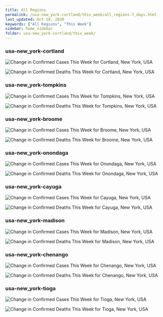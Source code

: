```yaml
---
title: All Regions
permalink: /usa-new_york-cortland/this_week/all_regions-7_days.html
last_updated: Oct 18, 2020
keywords: ["All Regions", "This Week"]
sidebar: home_sidebar
folder: usa-new_york-cortland/this_week/
---
```


<h3>usa-new_york-cortland</h3>

![Change in Confirmed Cases This Week for Cortland, New York, USA](/images/graphs/usa-new_york-cortland-delta_confirmed-7_days_graph.png)

![Change in Confirmed Deaths This Week for Cortland, New York, USA](/images/graphs/usa-new_york-cortland-delta_deaths-7_days_graph.png)

<h3>usa-new_york-tompkins</h3>

![Change in Confirmed Cases This Week for Tompkins, New York, USA](/images/graphs/usa-new_york-tompkins-delta_confirmed-7_days_graph.png)

![Change in Confirmed Deaths This Week for Tompkins, New York, USA](/images/graphs/usa-new_york-tompkins-delta_deaths-7_days_graph.png)

<h3>usa-new_york-broome</h3>

![Change in Confirmed Cases This Week for Broome, New York, USA](/images/graphs/usa-new_york-broome-delta_confirmed-7_days_graph.png)

![Change in Confirmed Deaths This Week for Broome, New York, USA](/images/graphs/usa-new_york-broome-delta_deaths-7_days_graph.png)

<h3>usa-new_york-onondaga</h3>

![Change in Confirmed Cases This Week for Onondaga, New York, USA](/images/graphs/usa-new_york-onondaga-delta_confirmed-7_days_graph.png)

![Change in Confirmed Deaths This Week for Onondaga, New York, USA](/images/graphs/usa-new_york-onondaga-delta_deaths-7_days_graph.png)

<h3>usa-new_york-cayuga</h3>

![Change in Confirmed Cases This Week for Cayuga, New York, USA](/images/graphs/usa-new_york-cayuga-delta_confirmed-7_days_graph.png)

![Change in Confirmed Deaths This Week for Cayuga, New York, USA](/images/graphs/usa-new_york-cayuga-delta_deaths-7_days_graph.png)

<h3>usa-new_york-madison</h3>

![Change in Confirmed Cases This Week for Madison, New York, USA](/images/graphs/usa-new_york-madison-delta_confirmed-7_days_graph.png)

![Change in Confirmed Deaths This Week for Madison, New York, USA](/images/graphs/usa-new_york-madison-delta_deaths-7_days_graph.png)

<h3>usa-new_york-chenango</h3>

![Change in Confirmed Cases This Week for Chenango, New York, USA](/images/graphs/usa-new_york-chenango-delta_confirmed-7_days_graph.png)

![Change in Confirmed Deaths This Week for Chenango, New York, USA](/images/graphs/usa-new_york-chenango-delta_deaths-7_days_graph.png)

<h3>usa-new_york-tioga</h3>

![Change in Confirmed Cases This Week for Tioga, New York, USA](/images/graphs/usa-new_york-tioga-delta_confirmed-7_days_graph.png)

![Change in Confirmed Deaths This Week for Tioga, New York, USA](/images/graphs/usa-new_york-tioga-delta_deaths-7_days_graph.png)

